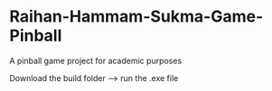 # Raihan-Hammam-Sukma-Game-Pinball
A pinball game project for academic purposes 

Download the build folder --> run the .exe file
